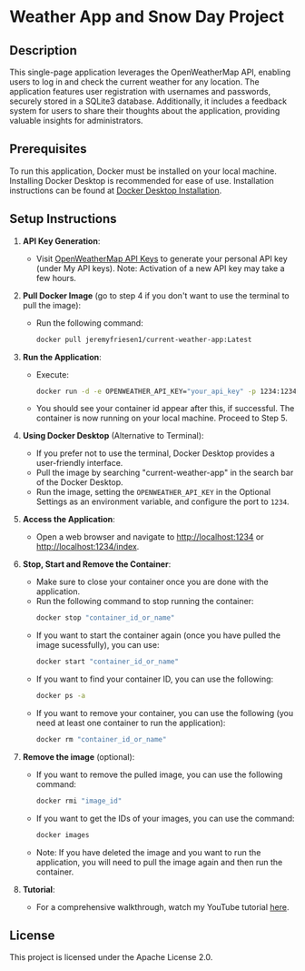 # Weather App and Snow Day Project

## Description
This single-page application leverages the OpenWeatherMap API, enabling users to log in and check the current weather for any location. The application features user registration with usernames and passwords, securely stored in a SQLite3 database. Additionally, it includes a feedback system for users to share their thoughts about the application, providing valuable insights for administrators.

## Prerequisites
To run this application, Docker must be installed on your local machine. Installing Docker Desktop is recommended for ease of use. Installation instructions can be found at [Docker Desktop Installation](https://docs.docker.com/desktop/install/windows-install/).

## Setup Instructions
1. **API Key Generation**:
   - Visit [OpenWeatherMap API Keys](https://home.openweathermap.org/api_keys) to generate your personal API key (under My API keys). Note: Activation of a new API key may take a few hours.

2. **Pull Docker Image** (go to step 4 if you don't want to use the terminal to pull the image):
   - Run the following command:
     ```bash
     docker pull jeremyfriesen1/current-weather-app:Latest
     ```

3. **Run the Application**:
   - Execute:
     ```bash
     docker run -d -e OPENWEATHER_API_KEY="your_api_key" -p 1234:1234 jeremyfriesen1/current-weather-app:Latest
     ```
   - You should see your container id appear after this, if successful. The container is now running on your local machine. Proceed to Step 5. 

4. **Using Docker Desktop** (Alternative to Terminal):
   - If you prefer not to use the terminal, Docker Desktop provides a user-friendly interface.
   - Pull the image by searching "current-weather-app" in the search bar of the Docker Desktop.
   - Run the image, setting the `OPENWEATHER_API_KEY` in the Optional Settings as an environment variable, and configure the port to `1234`.

5. **Access the Application**:
   - Open a web browser and navigate to [http://localhost:1234](http://localhost:1234) or [http://localhost:1234/index](http://localhost:1234/index).

6. **Stop, Start and Remove the Container**:
   - Make sure to close your container once you are done with the application.
   - Run the following command to stop running the container:
     ```bash
     docker stop "container_id_or_name"
     ```
   - If you want to start the container again (once you have pulled the image sucessfully), you can use:
     ```bash
     docker start "container_id_or_name"
     ```
   - If you want to find your container ID, you can use the following:
     ```bash
     docker ps -a
     ```
   - If you want to remove your container, you can use the following (you need at least one container to run the application):
     ```bash
     docker rm "container_id_or_name"
     ```
     
7. **Remove the image** (optional):
   - If you want to remove the pulled image, you can use the following command:
     ```bash
     docker rmi "image_id"
     ```
   - If you want to get the IDs of your images, you can use the command:
     ```bash
     docker images
     ```
   - Note: If you have deleted the image and you want to run the application, you will need to pull the image again and then run the container.
   

8. **Tutorial**:
   - For a comprehensive walkthrough, watch my YouTube tutorial [here](#).

## License
This project is licensed under the Apache License 2.0.

